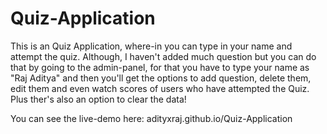 # Quiz-Application
This is an Quiz Application, where-in you can type in your name and attempt the quiz. Although, I haven't added much question but you can do that by going to the admin-panel, for that you have to type your name as "Raj Aditya" and then you'll get the options to add question, delete them, edit them and even watch scores of users who have attempted the Quiz. Plus ther's also an option to clear the data!

You can see the live-demo here: adityxraj.github.io/Quiz-Application
